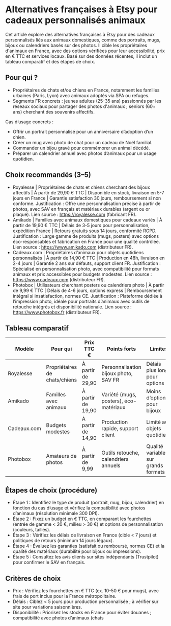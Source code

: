 # Alternatives françaises à Etsy pour cadeaux personnalisés animaux

Cet article explore des alternatives françaises à Etsy pour des cadeaux personnalisés liés aux animaux domestiques, comme des portraits, mugs, bijoux ou calendriers basés sur des photos. Il cible les propriétaires d'animaux en France, avec des options vérifiées pour leur accessibilité, prix en € TTC et services locaux. Basé sur des données récentes, il inclut un tableau comparatif et des étapes de choix.

## Pour qui ?
- Propriétaires de chats et/ou chiens en France, notamment les familles urbaines (Paris, Lyon) avec animaux adoptés via SPA ou refuges.
- Segments FR concrets : jeunes adultes (25-35 ans) passionnés par les réseaux sociaux pour partager des photos d'animaux ; seniors (60+ ans) cherchant des souvenirs affectifs.

Cas d’usage concrets :
- Offrir un portrait personnalisé pour un anniversaire d’adoption d’un chien.
- Créer un mug avec photo de chat pour un cadeau de Noël familial.
- Commander un bijou gravé pour commémorer un animal décédé.
- Préparer un calendrier annuel avec photos d’animaux pour un usage quotidien.

## Choix recommandés (3–5)
- Royalesse | Propriétaires de chats et chiens cherchant des bijoux affectifs | À partir de 29,90 € TTC | Disponible en stock, livraison en 5-7 jours en France | Garantie satisfaction 30 jours, remboursement si non conforme. Justification : Offre une personnalisation précise à partir de photos, avec SAV en français et matériaux durables (argent ou or plaqué). Lien source : https://royalesse.com (fabricant FR).
- Amikado | Familles avec animaux domestiques pour cadeaux variés | À partir de 19,90 € TTC | Délais de 3-5 jours pour personnalisation, expédition France | Retours gratuits sous 14 jours, conformité RGPD. Justification : Large gamme de produits (mugs, posters) avec options éco-responsables et fabrication en France pour une qualité contrôlée. Lien source : https://www.amikado.com (distributeur FR).
- Cadeaux.com | Propriétaires d’animaux pour objets quotidiens personnalisés | À partir de 14,90 € TTC | Production en 48h, livraison en 2-4 jours | Garantie 2 ans sur défauts, support client FR. Justification : Spécialisé en personnalisation photo, avec compatibilité pour formats animaux et prix accessibles pour budgets modestes. Lien source : https://www.cadeaux.com (distributeur FR).
- Photobox | Utilisateurs cherchant posters ou calendriers photo | À partir de 9,99 € TTC | Délais de 4-6 jours, options express | Remboursement intégral si insatisfaction, normes CE. Justification : Plateforme dédiée à l’impression photo, idéale pour portraits d’animaux avec outils de retouche intégrés et disponibilité nationale. Lien source : https://www.photobox.fr (distributeur FR).

## Tableau comparatif

| Modèle                  | Pour qui                          | Prix TTC €          | Points forts                          | Limites                              | Source                          |
|-------------------------|-----------------------------------|---------------------|---------------------------------------|--------------------------------------|---------------------------------|
| Royalesse              | Propriétaires de chats/chiens     | À partir de 29,90  | Personnalisation bijoux photo, SAV FR | Délais plus longs pour options or    | https://royalesse.com (2025-09) |
| Amikado                | Familles avec animaux             | À partir de 19,90  | Variété (mugs, posters), éco-matériaux| Moins d’options pour bijoux          | https://www.amikado.com (2025-09)|
| Cadeaux.com            | Budgets modestes                  | À partir de 14,90  | Production rapide, support client     | Limité aux objets quotidiens         | https://www.cadeaux.com (2025-09)|
| Photobox               | Amateurs de photos                | À partir de 9,99   | Outils retouche, calendriers annuels  | Qualité variable sur grands formats  | https://www.photobox.fr (2025-09)|

## Étapes de choix (procédure)
- Étape 1 : Identifiez le type de produit (portrait, mug, bijou, calendrier) en fonction du cas d’usage et vérifiez la compatibilité avec photos d’animaux (résolution minimale 300 DPI).
- Étape 2 : Fixez un budget en € TTC, en comparant les fourchettes (entrée de gamme < 20 €, milieu > 30 €) et options de personnalisation (couleurs, tailles).
- Étape 3 : Vérifiez les délais de livraison en France (cible < 7 jours) et politiques de retours (minimum 14 jours légaux).
- Étape 4 : Évaluez les garanties (satisfait ou remboursé, normes CE) et la qualité des matériaux (durabilité pour bijoux ou impressions).
- Étape 5 : Consultez les avis clients sur sites indépendants (Trustpilot) pour confirmer le SAV en français.

## Critères de choix
- Prix : Vérifiez les fourchettes en € TTC (ex. 10-50 € pour mugs), avec frais de port inclus pour la France métropolitaine.
- Délais : Ciblez < 5 jours pour production personnalisée ; à vérifier sur site pour variations saisonnières.
- Disponibilité : Priorisez les stocks en France pour éviter douanes ; compatibilité avec photos d’animaux (chats
